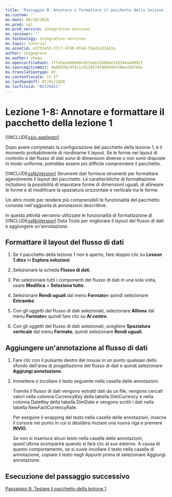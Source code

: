 ```yaml
---
title: 'Passaggio 8: Annotare e formattare il pacchetto della lezione 1 | Microsoft Docs'
ms.custom: ''
ms.date: 06/29/2020
ms.prod: sql
ms.prod_service: integration-services
ms.reviewer: ''
ms.technology: integration-services
ms.topic: tutorial
ms.assetid: e3751e53-77c7-47d0-8fe8-73ed1a53413a
author: chugugrace
ms.author: chugu
ms.openlocfilehash: fffa5eed608e8cd3faeb13b084e15554e4a8092f
ms.sourcegitcommit: da88320c474c1c9124574f90d549c50ee3387b4c
ms.translationtype: HT
ms.contentlocale: it-IT
ms.lasthandoff: 07/01/2020
ms.locfileid: "85729411"
---
```

# <a name="lesson-1-8-annotate-and-format-the-lesson-1-package"></a>Lezione 1-8: Annotare e formattare il pacchetto della lezione 1 

[!INCLUDE[ssis-appliesto](../includes/ssis-appliesto-ssvrpluslinux-asdb-asdw-xxx.md)]



Dopo avere completato la configurazione del pacchetto della lezione 1, è il momento probabilmente di riordinarne il layout. Se le forme nei layout di controllo e del flusso di dati sono di dimensioni diverse o non sono disposte in modo uniforme, potrebbe essere più difficile comprendere il pacchetto.  
  
[!INCLUDE[ssNoVersion](../includes/ssnoversion-md.md)] Strumenti dati fornisce strumenti per formattare agevolmente il layout del pacchetto. Le caratteristiche di formattazione includono la possibilità di impostare forme di dimensioni uguali, di allineare le forme e di modificare la spaziatura orizzontale e verticale tra le forme.  
  
Un altro modo per rendere più comprensibili le funzionalità del pacchetto consiste nell'aggiunta di annotazioni descrittive.  
  
In questa attività verranno utilizzate le funzionalità di formattazione di [!INCLUDE[ssNoVersion](../includes/ssnoversion-md.md)] Data Tools per migliorare il layout del flusso di dati e aggiungere un'annotazione.  
  
## <a name="format-the-layout-of-the-data-flow"></a>Formattare il layout del flusso di dati  
  
1.  Se il pacchetto della lezione 1 non è aperto, fare doppio clic su **Lesson 1.dtsx** in **Esplora soluzioni**.  
  
2.  Selezionare la scheda **Flusso di dati**.  
  
3.  Per selezionare tutti i componenti del flusso di dati in una sola volta, usare **Modifica** > **Seleziona tutto**.
  
4.  Selezionare **Rendi uguali** dal menu **Formato**e quindi selezionare **Entrambe**.  
  
5.  Con gli oggetti del flusso di dati selezionati, selezionare **Allinea** dal menu **Formato**e quindi fare clic su **Al centro**.  

6.  Con gli oggetti del flusso di dati selezionati, scegliere **Spaziatura verticale** dal menu **Formato**, quindi selezionare **Rendi uguali**.  
  
## <a name="add-an-annotation-to-the-data-flow"></a>Aggiungere un'annotazione al flusso di dati  
  
1.  Fare clic con il pulsante destro del mouse in un punto qualsiasi dello sfondo dell'area di progettazione del flusso di dati e quindi selezionare **Aggiungi annotazione**.  
  
2.  Immettere o incollare il testo seguente nella casella delle annotazioni.  
  
    Tramite il flusso di dati vengono estratti dati da un file, vengono cercati valori nella colonna CurrencyKey della tabella DimCurrency e nella colonna DateKey della tabella DimDate e vengono scritti i dati nella tabella NewFactCurrencyRate.
  
    Per eseguire il wrapping del testo nella casella delle annotazioni, inserire il cursore nel punto in cui si desidera iniziare una nuova riga e premere **INVIO**.  
  
    Se non si inserisce alcun testo nella casella delle annotazioni, quest'ultima scomparirà quando si farà clic al suo esterno.  A causa di questo comportamento, se si vuole incollare il testo nella casella di annotazione, copiare il testo negli Appunti prima di selezionare Aggiungi annotazione. 
  
## <a name="go-to-next-task"></a>Esecuzione del passaggio successivo
[Passaggio 9: Testare il pacchetto della lezione 1](../integration-services/lesson-1-9-testing-the-lesson-1-tutorial-package.md)  
  
  
  

